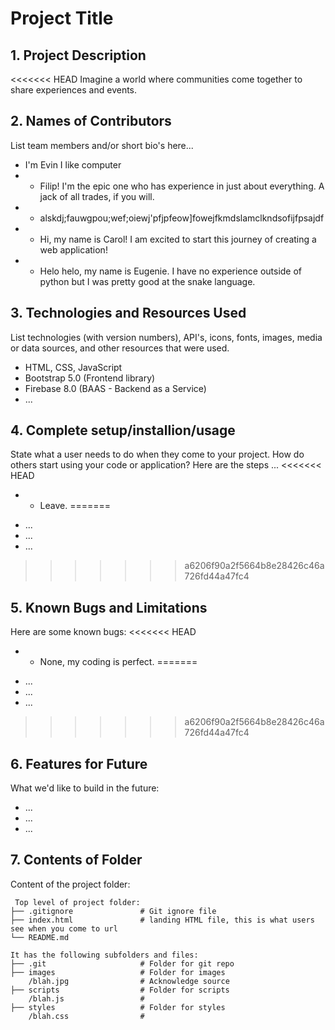# Project Title

## 1. Project Description
<<<<<<< HEAD
Imagine a world where communities come together to share experiences and events.

## 2. Names of Contributors
List team members and/or short bio's here... 
* I'm Evin I like computer 
* - Filip! I'm the epic one who has experience in just about everything. A jack of all trades, if you will.
* - alskdj;fauwgpou;wef;oiewj'pfjpfeow]fowejfkmdslamclkndsofijfpsajdf
* - Hi, my name is Carol! I am excited to start this journey of creating a web application!
* - Helo helo, my name is Eugenie. I have no experience outside of python but I was pretty good at the snake language. 

## 3. Technologies and Resources Used

List technologies (with version numbers), API's, icons, fonts, images, media or data sources, and other resources that were used.

- HTML, CSS, JavaScript
- Bootstrap 5.0 (Frontend library)
- Firebase 8.0 (BAAS - Backend as a Service)
- ...

## 4. Complete setup/installion/usage

State what a user needs to do when they come to your project. How do others start using your code or application?
Here are the steps ...
<<<<<<< HEAD
* - Leave.
=======

- ...
- ...
- ...
>>>>>>> a6206f90a2f5664b8e28426c46a726fd44a47fc4

## 5. Known Bugs and Limitations

Here are some known bugs:
<<<<<<< HEAD
* - None, my coding is perfect.
=======

- ...
- ...
- ...
>>>>>>> a6206f90a2f5664b8e28426c46a726fd44a47fc4

## 6. Features for Future

What we'd like to build in the future:

- ...
- ...
- ...

## 7. Contents of Folder

Content of the project folder:

```
 Top level of project folder:
├── .gitignore               # Git ignore file
├── index.html               # landing HTML file, this is what users see when you come to url
└── README.md

It has the following subfolders and files:
├── .git                     # Folder for git repo
├── images                   # Folder for images
    /blah.jpg                # Acknowledge source
├── scripts                  # Folder for scripts
    /blah.js                 #
├── styles                   # Folder for styles
    /blah.css                #



```

